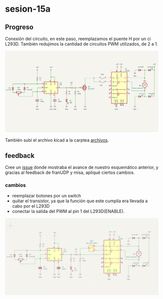 # sesion-15a


## Progreso

Conexión del circuito, en este paso, reemplazamos el puente H por un ci L293D. También redujimos la cantidad de circuitos PWM utilizados, de 2 a 1.

![Imagen circuito fps555 v2](./archivos/fps555-sch-v2.png)

También subí el archivo kicad a la carptea [archivos](https://github.com/clifford1one/dis8644-2025-1-proyectos/tree/main/07-clifford1one/sesion-15a/archivos/).


## feedback

Cree un [issue]((https://github.com/disenoUDP/dis8644-2025-1-proyectos/issues/479)) donde mostraba el avance de nuestro esquemático anterior, y gracias al feedback de franUDP y misa, apliqué ciertos cambios.

### cambios

- reemplazar botones por un switch
- quitar el transistor, ya que la función que este cumplía era llevada a cabo por el L293D
- conectar la salida del PWM al pin 1 del L293D(ENABLE). 

![Imagen del esquemático con los cambios realizados.](./archivos/fps555-sch-v4.png)